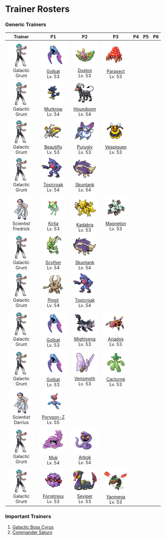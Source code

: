 # Trainer Rosters

### Generic Trainers

| Trainer | P1 | P2 | P3 | P4 | P5 | P6 |
|:-------:|:--:|:--:|:--:|:--:|:--:|:--:|
| ![Galactic Grunt](../../assets/trainers/galactic_grunt.png "Galactic Grunt")<br>Galactic Grunt | ![Golbat](../../assets/sprites/golbat/front.gif "Golbat")<br>[Golbat](../../pokemon/golbat.md/)<br>Lv. 53 | ![Dustox](../../assets/sprites/dustox/front.gif "Dustox")<br>[Dustox](../../pokemon/dustox.md/)<br>Lv. 53 | ![Parasect](../../assets/sprites/parasect/front.gif "Parasect")<br>[Parasect](../../pokemon/parasect.md/)<br>Lv. 53 |
| ![Galactic Grunt](../../assets/trainers/galactic_grunt.png "Galactic Grunt")<br>Galactic Grunt | ![Murkrow](../../assets/sprites/murkrow/front.gif "Murkrow")<br>[Murkrow](../../pokemon/murkrow.md/)<br>Lv. 54 | ![Houndoom](../../assets/sprites/houndoom/front.gif "Houndoom")<br>[Houndoom](../../pokemon/houndoom.md/)<br>Lv. 54 |
| ![Galactic Grunt](../../assets/trainers/galactic_grunt.png "Galactic Grunt")<br>Galactic Grunt | ![Beautifly](../../assets/sprites/beautifly/front.gif "Beautifly")<br>[Beautifly](../../pokemon/beautifly.md/)<br>Lv. 53 | ![Purugly](../../assets/sprites/purugly/front.gif "Purugly")<br>[Purugly](../../pokemon/purugly.md/)<br>Lv. 53 | ![Vespiquen](../../assets/sprites/vespiquen/front.gif "Vespiquen")<br>[Vespiquen](../../pokemon/vespiquen.md/)<br>Lv. 53 |
| ![Galactic Grunt](../../assets/trainers/galactic_grunt.png "Galactic Grunt")<br>Galactic Grunt | ![Toxicroak](../../assets/sprites/toxicroak/front.gif "Toxicroak")<br>[Toxicroak](../../pokemon/toxicroak.md/)<br>Lv. 54 | ![Skuntank](../../assets/sprites/skuntank/front.gif "Skuntank")<br>[Skuntank](../../pokemon/skuntank.md/)<br>Lv. 54 |
| ![Scientist Fredrick](../../assets/trainers/scientist.png "Scientist Fredrick")<br>Scientist Fredrick | ![Kirlia](../../assets/sprites/kirlia/front.gif "Kirlia")<br>[Kirlia](../../pokemon/kirlia.md/)<br>Lv. 53 | ![Kadabra](../../assets/sprites/kadabra/front.gif "Kadabra")<br>[Kadabra](../../pokemon/kadabra.md/)<br>Lv. 53 | ![Magneton](../../assets/sprites/magneton/front.gif "Magneton")<br>[Magneton](../../pokemon/magneton.md/)<br>Lv. 53 |
| ![Galactic Grunt](../../assets/trainers/galactic_grunt.png "Galactic Grunt")<br>Galactic Grunt | ![Scyther](../../assets/sprites/scyther/front.gif "Scyther")<br>[Scyther](../../pokemon/scyther.md/)<br>Lv. 54 | ![Skuntank](../../assets/sprites/skuntank/front.gif "Skuntank")<br>[Skuntank](../../pokemon/skuntank.md/)<br>Lv. 54 |
| ![Galactic Grunt](../../assets/trainers/galactic_grunt.png "Galactic Grunt")<br>Galactic Grunt | ![Pinsir](../../assets/sprites/pinsir/front.gif "Pinsir")<br>[Pinsir](../../pokemon/pinsir.md/)<br>Lv. 54 | ![Toxicroak](../../assets/sprites/toxicroak/front.gif "Toxicroak")<br>[Toxicroak](../../pokemon/toxicroak.md/)<br>Lv. 54 |
| ![Galactic Grunt](../../assets/trainers/galactic_grunt.png "Galactic Grunt")<br>Galactic Grunt | ![Golbat](../../assets/sprites/golbat/front.gif "Golbat")<br>[Golbat](../../pokemon/golbat.md/)<br>Lv. 53 | ![Mightyena](../../assets/sprites/mightyena/front.gif "Mightyena")<br>[Mightyena](../../pokemon/mightyena.md/)<br>Lv. 53 | ![Ariados](../../assets/sprites/ariados/front.gif "Ariados")<br>[Ariados](../../pokemon/ariados.md/)<br>Lv. 53 |
| ![Galactic Grunt](../../assets/trainers/galactic_grunt.png "Galactic Grunt")<br>Galactic Grunt | ![Golbat](../../assets/sprites/golbat/front.gif "Golbat")<br>[Golbat](../../pokemon/golbat.md/)<br>Lv. 53 | ![Venomoth](../../assets/sprites/venomoth/front.gif "Venomoth")<br>[Venomoth](../../pokemon/venomoth.md/)<br>Lv. 53 | ![Cacturne](../../assets/sprites/cacturne/front.gif "Cacturne")<br>[Cacturne](../../pokemon/cacturne.md/)<br>Lv. 53 |
| ![Scientist Darrius](../../assets/trainers/scientist.png "Scientist Darrius")<br>Scientist Darrius | ![Porygon-Z](../../assets/sprites/porygon-z/front.gif "Porygon-Z")<br>[Porygon-Z](../../pokemon/porygon-z.md/)<br>Lv. 55 |
| ![Galactic Grunt](../../assets/trainers/galactic_grunt.png "Galactic Grunt")<br>Galactic Grunt | ![Muk](../../assets/sprites/muk/front.gif "Muk")<br>[Muk](../../pokemon/muk.md/)<br>Lv. 54 | ![Arbok](../../assets/sprites/arbok/front.gif "Arbok")<br>[Arbok](../../pokemon/arbok.md/)<br>Lv. 54 |
| ![Galactic Grunt](../../assets/trainers/galactic_grunt.png "Galactic Grunt")<br>Galactic Grunt | ![Forretress](../../assets/sprites/forretress/front.gif "Forretress")<br>[Forretress](../../pokemon/forretress.md/)<br>Lv. 53 | ![Seviper](../../assets/sprites/seviper/front.gif "Seviper")<br>[Seviper](../../pokemon/seviper.md/)<br>Lv. 53 | ![Yanmega](../../assets/sprites/yanmega/front.gif "Yanmega")<br>[Yanmega](../../pokemon/yanmega.md/)<br>Lv. 53 |


### Important Trainers

1. [Galactic Boss Cyrus](important_trainers.md#galactic-boss-cyrus)
1. [Commander Saturn](important_trainers.md#commander-saturn)
